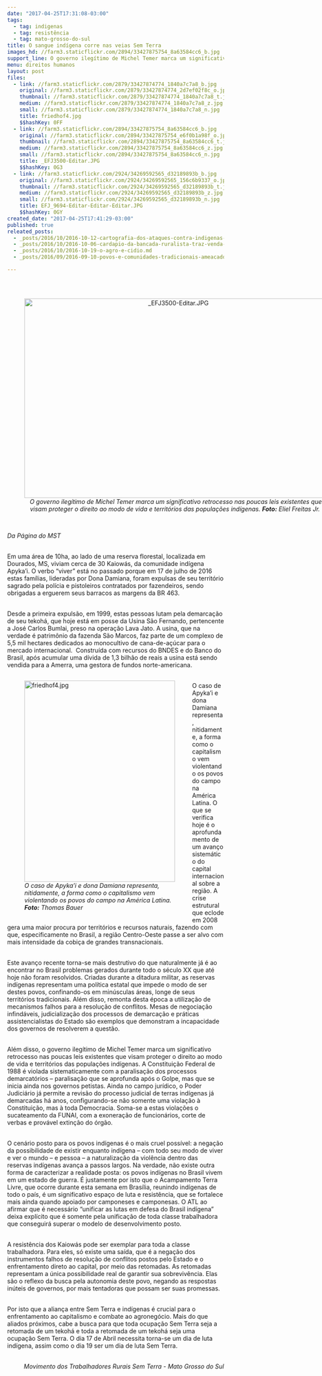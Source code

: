 ```yaml
---
date: "2017-04-25T17:31:08-03:00"
tags:
  - tag: indigenas
  - tag: resistência
  - tag: mato-grosso-do-sul
title: O sangue indígena corre nas veias Sem Terra
images_hd: //farm3.staticflickr.com/2894/33427875754_8a63584cc6_b.jpg
support_line: O governo ilegítimo de Michel Temer marca um significativo retrocesso nas poucas leis existentes que visam proteger o direito ao modo de vida e territórios das populações indígenas
menu: direitos humanos
layout: post
files:
  - link: //farm3.staticflickr.com/2879/33427874774_1840a7c7a8_b.jpg
    original: //farm3.staticflickr.com/2879/33427874774_2d7ef02f8c_o.jpg
    thumbnail: //farm3.staticflickr.com/2879/33427874774_1840a7c7a8_t.jpg
    medium: //farm3.staticflickr.com/2879/33427874774_1840a7c7a8_z.jpg
    small: //farm3.staticflickr.com/2879/33427874774_1840a7c7a8_n.jpg
    title: friedhof4.jpg
    $$hashKey: 0FF
  - link: //farm3.staticflickr.com/2894/33427875754_8a63584cc6_b.jpg
    original: //farm3.staticflickr.com/2894/33427875754_e6f0b1a98f_o.jpg
    thumbnail: //farm3.staticflickr.com/2894/33427875754_8a63584cc6_t.jpg
    medium: //farm3.staticflickr.com/2894/33427875754_8a63584cc6_z.jpg
    small: //farm3.staticflickr.com/2894/33427875754_8a63584cc6_n.jpg
    title: _EFJ3500-Editar.JPG
    $$hashKey: 0G3
  - link: //farm3.staticflickr.com/2924/34269592565_d32189893b_b.jpg
    original: //farm3.staticflickr.com/2924/34269592565_156c6b9337_o.jpg
    thumbnail: //farm3.staticflickr.com/2924/34269592565_d32189893b_t.jpg
    medium: //farm3.staticflickr.com/2924/34269592565_d32189893b_z.jpg
    small: //farm3.staticflickr.com/2924/34269592565_d32189893b_n.jpg
    title: EFJ_9694-Editar-Editar-Editar.JPG
    $$hashKey: 0GY
created_date: "2017-04-25T17:41:29-03:00"
published: true
releated_posts:
  - _posts/2016/10/2016-10-12-cartografia-dos-ataques-contra-indigenas-convida-a-reflexao-sobre-dor-tempo-e-indiferenca.md
  - _posts/2016/10/2016-10-06-cardapio-da-bancada-ruralista-traz-venda-de-terras-a-estrangeiros-como-prioridade.md
  - _posts/2016/10/2016-10-19-o-agro-e-cidio.md
  - _posts/2016/09/2016-09-10-povos-e-comunidades-tradicionais-ameacados-pelo-governo-temer.md

---
```

<p>&nbsp;</p>

<div style="text-align:center">
<figure class="image" style="display:inline-block"><img alt="_EFJ3500-Editar.JPG" height="463" src="//farm3.staticflickr.com/2894/33427875754_8a63584cc6_b.jpg" width="700" />
<figcaption><em>&nbsp;O governo ileg&iacute;timo de Michel Temer marca um significativo retrocesso nas poucas leis existentes que visam proteger o direito ao modo de vida e territ&oacute;rios das popula&ccedil;&otilde;es ind&iacute;genas. <strong>Foto:</strong> Eliel Freitas Jr.</em></figcaption>
</figure>
</div>

<p><br />
<em>Da P&aacute;gina do MST&nbsp;</em></p>

<p><br />
Em uma &aacute;rea de 10ha, ao lado de uma reserva florestal, localizada em Dourados, MS, viviam cerca de 30 Kaiow&aacute;s, da comunidade ind&iacute;gena Apyka&rsquo;i. O verbo &ldquo;viver&rdquo; est&aacute; no passado porque em 17 de julho de 2016 estas fam&iacute;lias, lideradas por Dona Damiana, foram expulsas de seu territ&oacute;rio sagrado pela pol&iacute;cia e pistoleiros contratados por fazendeiros, sendo obrigadas a erguerem seus barracos as margens da BR 463.</p>

<p><br />
Desde a primeira expuls&atilde;o, em 1999, estas pessoas lutam pela demarca&ccedil;&atilde;o de seu tekoh&aacute;, que hoje est&aacute; em posse da Usina S&atilde;o Fernando, pertencente a Jos&eacute; Carlos Bumlai, preso na opera&ccedil;&atilde;o Lava Jato. A usina, que na verdade &eacute; patrim&ocirc;nio da fazenda S&atilde;o Marcos, faz parte de um complexo de 5,5 mil hectares dedicados ao monocultivo de cana-de-a&ccedil;&uacute;car para o mercado internacional. &nbsp;Constru&iacute;da com recursos do BNDES e do Banco do Brasil, ap&oacute;s acumular uma d&iacute;vida de 1,3 bilh&atilde;o de reais a usina est&aacute; sendo vendida para a Amerra, uma gestora de fundos norte-americana.&nbsp;</p>

<figure class="image" style="float:left"><img alt="friedhof4.jpg" height="467" src="//farm3.staticflickr.com/2879/33427874774_1840a7c7a8_b.jpg" width="350" />
<figcaption><em>O caso de Apyka&rsquo;i e dona Damiana representa,<br />
nitidamente, a forma como o capitalismo vem<br />
violentando os povos do campo na Am&eacute;rica Latina.<br />
<strong>Foto:</strong>&nbsp;Thomas Bauer</em></figcaption>
</figure>

<p><br />
O caso de Apyka&rsquo;i e dona Damiana representa, nitidamente, a forma como o capitalismo vem violentando os povos do campo na Am&eacute;rica Latina. O que se verifica hoje &eacute; o aprofundamento de um avan&ccedil;o sistem&aacute;tico do capital internacional sobre a regi&atilde;o. A crise estrutural que eclode em 2008 gera uma maior procura por territ&oacute;rios e recursos naturais, fazendo com que, especificamente no Brasil, a regi&atilde;o Centro-Oeste passe a ser alvo com mais intensidade da cobi&ccedil;a de grandes transnacionais.&nbsp;</p>

<p><br />
Este avan&ccedil;o recente torna-se mais destrutivo do que naturalmente j&aacute; &eacute; ao encontrar no Brasil problemas gerados durante todo o s&eacute;culo XX que at&eacute; hoje n&atilde;o foram resolvidos. Criadas durante a ditadura militar, as reservas ind&iacute;genas representam uma pol&iacute;tica estatal que impede o modo de ser destes povos, confinando-os em min&uacute;sculas &aacute;reas, longe de seus territ&oacute;rios tradicionais. Al&eacute;m disso, remonta desta &eacute;poca a utiliza&ccedil;&atilde;o de mecanismos falhos para a resolu&ccedil;&atilde;o de conflitos. Mesas de negocia&ccedil;&atilde;o infind&aacute;veis, judicializa&ccedil;&atilde;o dos processos de demarca&ccedil;&atilde;o e pr&aacute;ticas assistencialistas do Estado s&atilde;o exemplos que demonstram a incapacidade dos governos de resolverem a quest&atilde;o.&nbsp;</p>

<p><br />
Al&eacute;m disso, o governo ileg&iacute;timo de Michel Temer marca um significativo retrocesso nas poucas leis existentes que visam proteger o direito ao modo de vida e territ&oacute;rios das popula&ccedil;&otilde;es ind&iacute;genas. A Constitui&ccedil;&atilde;o Federal de 1988 &eacute; violada sistematicamente com a paralisa&ccedil;&atilde;o dos processos demarcat&oacute;rios &ndash; paralisa&ccedil;&atilde;o que se aprofunda ap&oacute;s o Golpe, mas que se inicia ainda nos governos petistas. Ainda no campo jur&iacute;dico, o Poder Judici&aacute;rio j&aacute; permite a revis&atilde;o do processo judicial de terras ind&iacute;genas j&aacute; demarcadas h&aacute; anos, configurando-se n&atilde;o somente uma viola&ccedil;&atilde;o &agrave; Constitui&ccedil;&atilde;o, mas &agrave; toda Democracia. Soma-se a estas viola&ccedil;&otilde;es o sucateamento da FUNAI, com a exonera&ccedil;&atilde;o de funcion&aacute;rios, corte de verbas e prov&aacute;vel extin&ccedil;&atilde;o do &oacute;rg&atilde;o.&nbsp;</p>

<p><br />
O cen&aacute;rio posto para os povos ind&iacute;genas &eacute; o mais cruel poss&iacute;vel: a nega&ccedil;&atilde;o da possibilidade de existir enquanto ind&iacute;gena &ndash; com todo seu modo de viver e ver o mundo &ndash; e pessoa &ndash; a naturaliza&ccedil;&atilde;o da viol&ecirc;ncia dentro das reservas ind&iacute;genas avan&ccedil;a a passos largos. Na verdade, n&atilde;o existe outra forma de caracterizar a realidade posta: os povos ind&iacute;genas no Brasil vivem em um estado de guerra. &Eacute; justamente por isto que o Acampamento Terra Livre, que ocorre durante esta semana em Bras&iacute;lia, reunindo ind&iacute;genas de todo o pa&iacute;s, &eacute; um significativo espa&ccedil;o de luta e resist&ecirc;ncia, que se fortalece mais ainda quando apoiado por camponeses e camponesas. O ATL ao afirmar que &eacute; necess&aacute;rio &ldquo;unificar as lutas em defesa do Brasil ind&iacute;gena&rdquo; deixa expl&iacute;cito que &eacute; somente pela unifica&ccedil;&atilde;o de toda classe trabalhadora que conseguir&aacute; superar o modelo de desenvolvimento posto.</p>

<p><br />
A resist&ecirc;ncia dos Kaiow&aacute;s pode ser exemplar para toda a classe trabalhadora. Para eles, s&oacute; existe uma sa&iacute;da, que &eacute; a nega&ccedil;&atilde;o dos instrumentos falhos de resolu&ccedil;&atilde;o de conflitos postos pelo Estado e o enfrentamento direto ao capital, por meio das retomadas. As retomadas representam a &uacute;nica possibilidade real de garantir sua sobreviv&ecirc;ncia. Elas s&atilde;o o reflexo da busca pela autonomia deste povo, negando as respostas in&uacute;teis de governos, por mais tentadoras que possam ser suas promessas.</p>

<p><br />
Por isto que a alian&ccedil;a entre Sem Terra e ind&iacute;genas &eacute; crucial para o enfrentamento ao capitalismo e combate ao agroneg&oacute;cio. Mais do que aliados pr&oacute;ximos, cabe a busca para que toda ocupa&ccedil;&atilde;o Sem Terra seja a retomada de um tekoh&aacute; e toda a retomada de um tekoh&aacute; seja uma ocupa&ccedil;&atilde;o Sem Terra. O dia 17 de Abril necessita torna-se um dia de luta ind&iacute;gena, assim como o dia 19 ser um dia de luta Sem Terra. &nbsp;</p>

<p style="text-align: right;"><br />
<em>Movimento dos Trabalhadores Rurais Sem Terra - Mato Grosso do Sul</em></p>

<p>&nbsp;</p>
